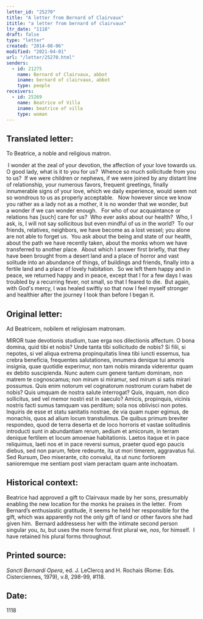 ```yaml
---
letter_id: "25270"
title: "A letter from Bernard of Clairvaux"
ititle: "a letter from bernard of clairvaux"
ltr_date: "1118"
draft: false
type: "letter"
created: "2014-08-06"
modified: "2021-04-01"
url: "/letter/25270.html"
senders:
  - id: 21275
    name: Bernard of Clairvaux, abbot
    iname: bernard of clairvaux, abbot
    type: people
receivers:
  - id: 25269
    name: Beatrice of Villa
    iname: beatrice of villa
    type: woman
---
```

<h2> Translated letter:</h2><p>To Beatrice, a noble and religious matron.</p><p>&nbsp;I wonder at the zeal of your devotion, the affection of your love towards us.&nbsp; O good&nbsp;lady, what is it to you for us?&nbsp; Whence so much sollicitude from you to us?&nbsp; If we were&nbsp;children or nephews, if we were joined by any distant line of relationship, your numerous&nbsp;favors, frequent greetings, finally innumerable signs of your love, which we daily&nbsp;experience, would seem not so wondrous to us as properly acceptable.&nbsp; &nbsp;Now however since we know&nbsp; you rather as a lady not as a mother, it is no wonder that we wonder, but a&nbsp;wonder if we can wonder enough.&nbsp; &nbsp;For who of our acquaintance or relations has [such] care for us?&nbsp; Who ever asks about our health?&nbsp; Who, I ask, is, I will not say sollicitous but even mindful of us in the world?&nbsp; To our friends, relatives, neighbors, we have&nbsp;become as a lost vessel; you alone are not able to forget us.&nbsp; You ask about the being&nbsp;and state of our health, about the path we have recently taken, about the monks whom we&nbsp;have transferred to another place. &nbsp;About which I answer first briefly, that they have&nbsp;been brought from a desert land and a place of horror and vast solitude into an abundance&nbsp;of things, of buildings and friends, finally into a fertile land and a place of lovely&nbsp;habitation.&nbsp; So we left them happy and in peace, we returned happy and in peace, except&nbsp;that I for a few days I was troubled by a recurring fever, not small, so that I feared to&nbsp;die.&nbsp; But again, with God's mercy, I was healed swiftly so that now I feel myself&nbsp;stronger and healthier after the journey I took than before I began it.</p><h2 class="mt-4"> Original letter:</h2><p class="Bodytext21">Ad Beatricem, nobilem et religiosam matronam.</p><p>MIROR tuae devotionis studium, tuae erga nos dilectionis affectum. O bona domina, quid tibi et nobis? Unde tanta tibi sollicitudo de nobis? Si filii, si nepotes, si vel aliqua extrema propinquitatis linea tibi iuncti essemus, tua crebra beneficia, frequentes salutationes, innumera denique tui amoris insignia, quae quotidie experimur, non tam nobis miranda viderentur quam ex debito suscipienda. Nunc autem cum genere tantum dominam, non matrem te cognoscamus; non mirum si miramur, sed mirum si satis mirari possumus. Quis enim notorum vel cognatorum nostrorum curam habet de nobis? Quis umquam de nostra salute interrogat? Quis, inquam, non dico sollicitus, sed vel memor nostri est in saeculo? Amicis, propinquis, vicinis nostris facti sumus tamquam vas perditum; sola nos oblivisci non potes. Inquiris de esse et statu sanitatis nostrae, de via quam nuper egimus, de monachis, quos ad alium locum transtulimus. De quibus primum breviter respondeo, quod de terra deserta et de loco horroris et vastae solitudinis introducti sunt in abundantiam rerum, aedium et amicorum, in terram denique fertilem et locum amoenae habitationis. Laetos itaque et in pace reliquimus, laeti nos et in pace reversi sumus, praeter quod ego paucis diebus, sed non parum, febre redeunte, ita ut mori timerem, aggravatus fui.&nbsp; Sed Rursum, Deo miserante, cito convalui, ita ut nunc fortiorem sanioremque me sentiam post viam peractam quam ante inchoatam.</p><h2 class="mt-4"> Historical context:</h2><p>Beatrice had approved a gift&nbsp;to Clairvaux made by her sons, presumably enabling the&nbsp;new location for the monks he praises in the letter.&nbsp; From Bernard’s enthusiastic gratitude, it seems he held her responsible for the gift, which was apparently not the only gift of land or other favors she had given him. &nbsp;Bernard addressess her with the intimate&nbsp;second person singular you,<em> tu</em>, but uses the more formal first plural we, <em>nos</em>, for&nbsp;himself.&nbsp; I have retained his plural forms throughout.</p><h2 class="mt-4"> Printed source:</h2><p><em>Sancti Bernardi Opera</em>, ed. J. LeClercq and H. Rochais (Rome: Eds. Cisterciennes, 1979), v.8,&nbsp;298-99, #118.</p><h2 class="mt-4"> Date:</h2>1118